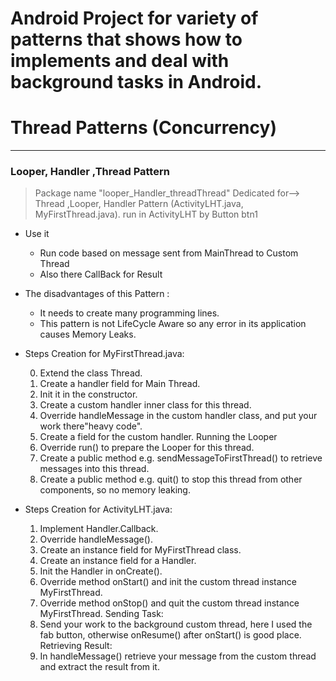 # Android Project for variety of patterns that shows how to implements and deal with background tasks in Android.
# Thread Patterns (Concurrency)
-----------------------
 ###   Looper, Handler ,Thread Pattern
  > Package name "looper_Handler_threadThread" Dedicated for--> Thread ,Looper, Handler Pattern (ActivityLHT.java, MyFirstThread.java). run in ActivityLHT by Button btn1

* Use it
   * Run code based on message sent from MainThread to Custom Thread
   * Also there CallBack for Result
   
* The disadvantages of this Pattern :
   * It needs to create many programming lines.
   * This pattern is not LifeCycle Aware so any error in its application causes Memory Leaks.
   

* Steps Creation for MyFirstThread.java:

    0. Extend the class Thread.
    1. Create a handler field for Main Thread.
    2. Init it in the constructor.
    3. Create a custom handler inner class for this thread.
    4. Override handleMessage in the custom handler class, and put your work there"heavy code".
    5. Create a field for the custom handler.
    Running the Looper
    6. Override run() to prepare the Looper for this thread.
    7. Create a public method e.g. sendMessageToFirstThread() to retrieve messages into this thread.
    8. Create a public method e.g. quit() to stop this thread from other components, so no memory leaking.
   
* Steps Creation for ActivityLHT.java:

    1. Implement Handler.Callback.
    2. Override handleMessage().
    3. Create an instance field for MyFirstThread class.
    4. Create an instance field for a Handler.
    5. Init the Handler in onCreate().
    6. Override method onStart() and init the custom thread instance MyFirstThread.
    7. Override method onStop() and quit the custom thread instance MyFirstThread.
    Sending Task:
    8. Send your work to the background custom thread, here I used the fab button,
    otherwise onResume() after onStart() is good place.
    Retrieving Result:
    9. In handleMessage() retrieve your message from the custom thread and extract the result from it.
  
    
